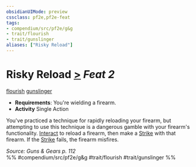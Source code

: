 ```yaml
---
obsidianUIMode: preview
cssclass: pf2e,pf2e-feat
tags:
- compendium/src/pf2e/g&g
- trait/flourish
- trait/gunslinger
aliases: ["Risky Reload"]
---
```

# Risky Reload  [>](../../Rules/core-rulebook/chapter-9-playing-the-game.md#Actions "Single Action") *Feat 2*  
[flourish](../../Rules/traits/flourish.md)  [gunslinger](../../Rules/traits/gunslinger-g-g.md)  

- **Requirements**: You're wielding a firearm.
- **Activity** Single Action

You've practiced a technique for rapidly reloading your firearm, but attempting to use this technique is a dangerous gamble with your firearm's functionality. [Interact](../../Rules/actions/interact.md) to reload a firearm, then make a [Strike](../../Rules/actions/strike.md) with that firearm. If the [Strike](../../Rules/actions/strike.md) fails, the firearm misfires.

*Source: Guns & Gears p. 112*  
%% #compendium/src/pf2e/g&g #trait/flourish #trait/gunslinger %%